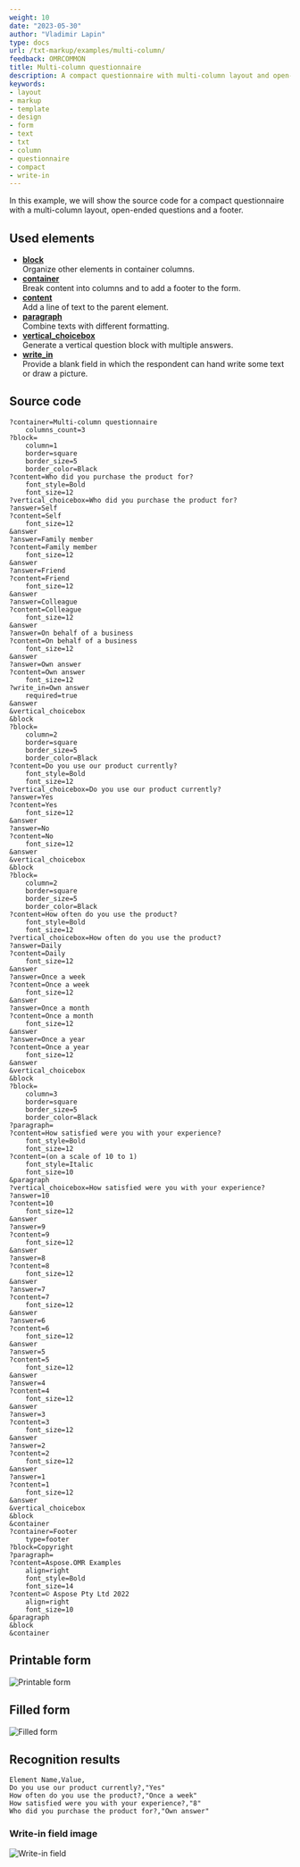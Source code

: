 ```yaml
---
weight: 10
date: "2023-05-30"
author: "Vladimir Lapin"
type: docs
url: /txt-markup/examples/multi-column/
feedback: OMRCOMMON
title: Multi-column questionnaire
description: A compact questionnaire with multi-column layout and open-ended questions.
keywords:
- layout
- markup
- template
- design
- form
- text
- txt
- column
- questionnaire
- compact
- write-in
---
```


In this example, we will show the source code for a compact questionnaire with a multi-column layout, open-ended questions and a footer.

## Used elements

- [**block**](/omr/txt-markup/block/)  
  Organize other elements in container columns.
- [**container**](/omr/txt-markup/container/)  
  Break content into columns and to add a footer to the form.
- [**content**](/omr/txt-markup/content/)  
  Add a line of text to the parent element.
- [**paragraph**](/omr/txt-markup/paragraph/)  
  Combine texts with different formatting.
- [**vertical_choicebox**](/omr/txt-markup/vertical_choicebox/)  
  Generate a vertical question block with multiple answers.
- [**write_in**](/omr/txt-markup/write_in/)  
  Provide a blank field in which the respondent can hand write some text or draw a picture.

## Source code

```
?container=Multi-column questionnaire
	columns_count=3
?block=
	column=1
	border=square
	border_size=5
	border_color=Black
?content=Who did you purchase the product for?
	font_style=Bold
	font_size=12
?vertical_choicebox=Who did you purchase the product for?
?answer=Self
?content=Self
	font_size=12
&answer
?answer=Family member
?content=Family member
	font_size=12
&answer
?answer=Friend
?content=Friend
	font_size=12
&answer
?answer=Colleague
?content=Colleague
	font_size=12
&answer
?answer=On behalf of a business
?content=On behalf of a business
	font_size=12
&answer
?answer=Own answer
?content=Own answer
	font_size=12
?write_in=Own answer
	required=true
&answer
&vertical_choicebox
&block
?block=
	column=2
	border=square
	border_size=5
	border_color=Black
?content=Do you use our product currently?
	font_style=Bold
	font_size=12
?vertical_choicebox=Do you use our product currently?
?answer=Yes
?content=Yes
	font_size=12
&answer
?answer=No
?content=No
	font_size=12
&answer
&vertical_choicebox
&block
?block=
	column=2
	border=square
	border_size=5
	border_color=Black
?content=How often do you use the product?
	font_style=Bold
	font_size=12
?vertical_choicebox=How often do you use the product?
?answer=Daily
?content=Daily
	font_size=12
&answer
?answer=Once a week
?content=Once a week
	font_size=12
&answer
?answer=Once a month
?content=Once a month
	font_size=12
&answer
?answer=Once a year
?content=Once a year
	font_size=12
&answer
&vertical_choicebox
&block
?block=
	column=3
	border=square
	border_size=5
	border_color=Black
?paragraph=
?content=How satisfied were you with your experience?
	font_style=Bold
	font_size=12
?content=(on a scale of 10 to 1)
	font_style=Italic
	font_size=10
&paragraph
?vertical_choicebox=How satisfied were you with your experience?
?answer=10
?content=10
	font_size=12
&answer
?answer=9
?content=9
	font_size=12
&answer
?answer=8
?content=8
	font_size=12
&answer
?answer=7
?content=7
	font_size=12
&answer
?answer=6
?content=6
	font_size=12
&answer
?answer=5
?content=5
	font_size=12
&answer
?answer=4
?content=4
	font_size=12
&answer
?answer=3
?content=3
	font_size=12
&answer
?answer=2
?content=2
	font_size=12
&answer
?answer=1
?content=1
	font_size=12
&answer
&vertical_choicebox
&block
&container
?container=Footer
	type=footer
?block=Copyright
?paragraph=
?content=Aspose.OMR Examples
	align=right
	font_style=Bold
	font_size=14
?content=© Aspose Pty Ltd 2022
	align=right
	font_size=10
&paragraph
&block
&container
```

## Printable form

![Printable form](multi-column-template.png)

## Filled form

![Filled form](multi-column-fill.png)

## Recognition results

```
Element Name,Value,
Do you use our product currently?,"Yes"
How often do you use the product?,"Once a week"
How satisfied were you with your experience?,"8"
Who did you purchase the product for?,"Own answer"
```

### Write-in field image

![Write-in field](multi-column-write-in.png)
